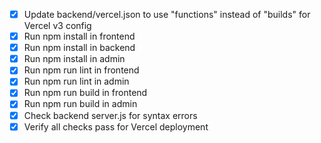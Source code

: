 - [x] Update backend/vercel.json to use "functions" instead of "builds" for Vercel v3 config
- [x] Run npm install in frontend
- [x] Run npm install in backend
- [x] Run npm install in admin
- [x] Run npm run lint in frontend
- [x] Run npm run lint in admin
- [x] Run npm run build in frontend
- [x] Run npm run build in admin
- [x] Check backend server.js for syntax errors
- [x] Verify all checks pass for Vercel deployment
